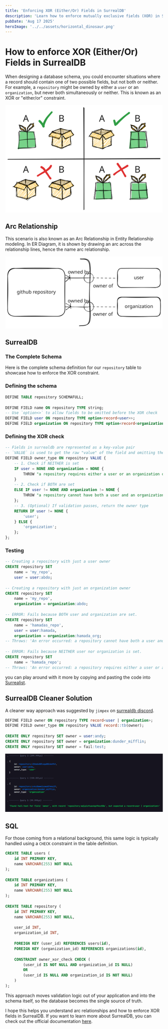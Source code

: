 ```yaml
---
title: 'Enforcing XOR (Either/Or) Fields in SurrealDB'
description: 'Learn how to enforce mutually exclusive fields (XOR) in SurrealDB, ensuring a record has either one field or another, but not both or neither'
pubDate: 'Aug 17 2025'
heroImage: '../../assets/horizontal_dinosaur.png'
---
```

# How to enforce XOR (Either/Or) Fields in SurrealDB 

When designing a database schema, you could encounter situations where a record
should contain one of two possible fields, but not both or neither. For example, a
`repository` might be owned by either a `user` or an `organization`, but never
both simultaneously or neither. This is known as an XOR or "either/or" constraint.

![xor boxes](../../assets/box-svg.svg)

## Arc Relationship
This scenario is also known as an Arc Relationship in Entity Relationship modeling.
In ER Diagram, it is shown by drawing an arc across the relationship lines,
hence the name arc relationship.

![arc diagram](../../assets/arc-svg-final.svg)

## SurrealDB

### The Complete Schema

Here is the complete schema definition for our `repository` table to showcase how
to enforce the XOR constraint.

### Defining the schema
```sql
DEFINE TABLE repository SCHEMAFULL;

DEFINE FIELD name ON repository TYPE string;
-- Use `option<>` to allow fields to be omitted before the XOR check
DEFINE FIELD user ON repository TYPE option<record<user>>;
DEFINE FIELD organization ON repository TYPE option<record<organization>>;
```

### Defining the XOR check

```sql
-- Fields in surrealdb are represented as a key-value pair
-- `VALUE` is used to get the raw "value" of the field and omitting the "key"
DEFINE FIELD owner_type ON repository VALUE {
    -- 1. Check if NEITHER is set
    IF user = NONE AND organization = NONE {
        THROW "a repository requires either a user or an organization owner";
    }
    -- 2. Check if BOTH are set
    ELSE IF user != NONE AND organization != NONE {
        THROW "a repository cannot have both a user and an organization owner";
    };
    -- 3. (Optional) If validation passes, return the owner type
    RETURN IF user != NONE {
        'user';
    } ELSE {
        'organization';
    };
};
```

### Testing

```sql
-- Creating a repository with just a user owner
CREATE repository SET
    name = 'my_repo',
    user = user:abdo;

-- Creating a repository with just an organization owner
CREATE repository SET
    name = 'my_repo',
    organization = organization:abdo;

-- ERROR: Fails because BOTH user and organization are set.
CREATE repository SET
    name = 'hamadas_repo',
    user = user:hamada,
    organization = organization:hamada_org;
-- Throws: 'An error occurred: a repository cannot have both a user and an organization owner'

-- ERROR: Fails because NEITHER user nor organization is set.
CREATE repository SET
    name = 'hamada_repo';
-- Throws: 'An error occurred: a repository requires either a user or an organization owner'
```

you can play around with it more by copying and pasting the code into
[Surrealist](https://app.surrealdb.com/c/sandbox/query).

## SurrealDB Cleaner Solution

A cleaner way approach was suggested by `jimpex` on [surrealdb discord](https://discord.com/channels/902568124350599239/970338835990974484/1406455766952444038).

```sql
DEFINE FIELD owner ON repository TYPE record<user | organization>;
DEFINE FIELD owner_type ON repository VALUE record::tb(owner);

CREATE ONLY repository SET owner = user:andy;
CREATE ONLY repository SET owner = organization:dunder_mifflin;
CREATE ONLY repository SET owner = fail:test;
```
![jimpex from surrealdb discord cleaner solution](../../assets/image-surrealdb-jimpex.png)

## SQL
For those coming from a relational background, this same logic is typically
handled using a `CHECK` constraint in the table definition.

```sql
CREATE TABLE users (
    id INT PRIMARY KEY,
    name VARCHAR(255) NOT NULL
);

CREATE TABLE organizations (
    id INT PRIMARY KEY,
    name VARCHAR(255) NOT NULL
);

CREATE TABLE repository (
    id INT PRIMARY KEY,
    name VARCHAR(255) NOT NULL,
    
    user_id INT,
    organization_id INT,
    
    FOREIGN KEY (user_id) REFERENCES users(id),
    FOREIGN KEY (organization_id) REFERENCES organizations(id),
    
    CONSTRAINT owner_xor_check CHECK (
        (user_id IS NOT NULL AND organization_id IS NULL)
        OR
        (user_id IS NULL AND organization_id IS NOT NULL)
    )
);
```

This approach moves validation logic out of your application and into the schema
itself, so the database becomes the single source of truth.

I hope this helps you understand arc relationships and how to enforce XOR fields
in SurrealDB. If you want to learn more about SurrealDB, you can check out the official
documentation [here](https://surrealdb.com/docs/surrealdb).
